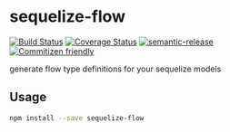 # sequelize-flow

[![Build Status](https://travis-ci.org/jcoreio/sequelize-flow.svg?branch=master)](https://travis-ci.org/jcoreio/sequelize-flow)
[![Coverage Status](https://codecov.io/gh/jcoreio/sequelize-flow/branch/master/graph/badge.svg)](https://codecov.io/gh/jcoreio/sequelize-flow)
[![semantic-release](https://img.shields.io/badge/%20%20%F0%9F%93%A6%F0%9F%9A%80-semantic--release-e10079.svg)](https://github.com/semantic-release/semantic-release)
[![Commitizen friendly](https://img.shields.io/badge/commitizen-friendly-brightgreen.svg)](http://commitizen.github.io/cz-cli/)

generate flow type definitions for your sequelize models

## Usage

```sh
npm install --save sequelize-flow
```


